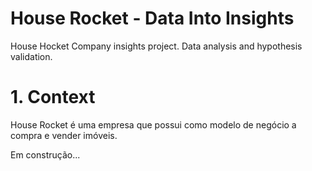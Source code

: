 # House Rocket - Data Into Insights
 House Hocket Company insights project. Data analysis and hypothesis validation.

# 1. Context
House Rocket é uma empresa que possui como modelo de negócio a compra e vender imóveis.


Em construção...
